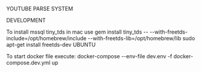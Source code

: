 YOUTUBE PARSE SYSTEM

DEVELOPMENT

To install mssql tiny_tds in mac use
gem install tiny_tds -- --with-freetds-include=/opt/homebrew/include --with-freetds-lib=/opt/homebrew/lib
sudo apt-get install freetds-dev UBUNTU

To start docker file execute:
docker-compose --env-file dev.env -f docker-compose.dev.yml up
